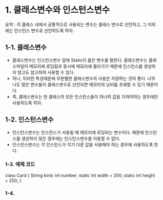 # 1. 클래스변수와 인스턴스변수

요약 : 각 클래스 내에서 공통적으로 사용되는 변수는 클래스 변수로 선언하고, 그 이외에는 인스턴스 변수로 선언하도록 하자.

## 1-1. 클래스변수
- 클래스변수는 인스턴스변수 앞에 Static이 붙은 변수를 말한다. 클래스변수는 클래스파일이 메모리에 로딩됨과 동시에 메모리에 올라가기 때문에 인스턴스를 생성하지 않고도 참고하여 사용할 수 있다.
- 허나, 이러한 특성때문에 무분별한 클래스변수의 사용은 지양하는 것이 좋다. 너무나도 많은 변수들이 클래스변수로 선언되면 메모리의 낭비를 초래할 수 있기 때문이다.
- 즉, 클래스변수는 한 클래스의 모든 인스턴스들이 하나의 값을 가져야하는 경우에만 사용하도록 하자.

## 1-2. 인스턴스변수
- 인스턴스변수는 인스턴스가 사용될 때 메모리에 로딩되는 변수이다. 때문에 인스턴스를 생성하지 않은 경우에는 인스턴스변수를 이용할 수 없다.
- 인스턴스변수는 각 인스턴스가 각기 다른 값을 사용해야 하는 경우에 사용하도록 한다.

### 1-3. 예제 코드
  class Card {
    String kind; 
    int number;
    static int width  = 200;
    static int height = 250;
   }

### 1-4.
